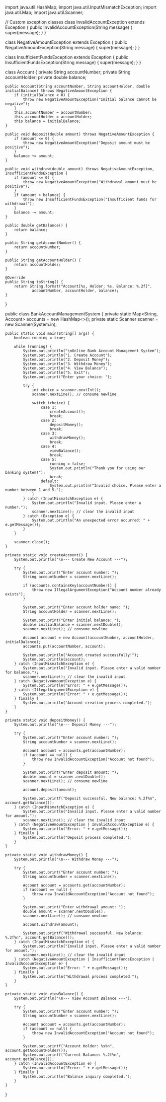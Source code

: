 import java.util.HashMap;
import java.util.InputMismatchException;
import java.util.Map;
import java.util.Scanner;

// Custom exception classes
class InvalidAccountException extends Exception {
    public InvalidAccountException(String message) {
        super(message);
    }
}

class NegativeAmountException extends Exception {
    public NegativeAmountException(String message) {
        super(message);
    }
}

class InsufficientFundsException extends Exception {
    public InsufficientFundsException(String message) {
        super(message);
    }
}

class Account {
    private String accountNumber;
    private String accountHolder;
    private double balance;

    public Account(String accountNumber, String accountHolder, double initialBalance) throws NegativeAmountException {
        if (initialBalance < 0) {
            throw new NegativeAmountException("Initial balance cannot be negative");
        }
        this.accountNumber = accountNumber;
        this.accountHolder = accountHolder;
        this.balance = initialBalance;
    }

    public void deposit(double amount) throws NegativeAmountException {
        if (amount <= 0) {
            throw new NegativeAmountException("Deposit amount must be positive");
        }
        balance += amount;
    }

    public void withdraw(double amount) throws NegativeAmountException, InsufficientFundsException {
        if (amount <= 0) {
            throw new NegativeAmountException("Withdrawal amount must be positive");
        }
        if (amount > balance) {
            throw new InsufficientFundsException("Insufficient funds for withdrawal");
        }
        balance -= amount;
    }

    public double getBalance() {
        return balance;
    }

    public String getAccountNumber() {
        return accountNumber;
    }

    public String getAccountHolder() {
        return accountHolder;
    }

    @Override
    public String toString() {
        return String.format("Account[%s, Holder: %s, Balance: %.2f]",
                accountNumber, accountHolder, balance);
    }
}

public class BankAccountManagementSystem {
    private static Map<String, Account> accounts = new HashMap<>();
    private static Scanner scanner = new Scanner(System.in);

    public static void main(String[] args) {
        boolean running = true;

        while (running) {
            System.out.println("\nOnline Bank Account Management System");
            System.out.println("1. Create Account");
            System.out.println("2. Deposit Money");
            System.out.println("3. Withdraw Money");
            System.out.println("4. View Balance");
            System.out.println("5. Exit");
            System.out.print("Enter your choice: ");

            try {
                int choice = scanner.nextInt();
                scanner.nextLine(); // consume newline

                switch (choice) {
                    case 1:
                        createAccount();
                        break;
                    case 2:
                        depositMoney();
                        break;
                    case 3:
                        withdrawMoney();
                        break;
                    case 4:
                        viewBalance();
                        break;
                    case 5:
                        running = false;
                        System.out.println("Thank you for using our banking system!");
                        break;
                    default:
                        System.out.println("Invalid choice. Please enter a number between 1 and 5.");
                }
            } catch (InputMismatchException e) {
                System.out.println("Invalid input. Please enter a number.");
                scanner.nextLine(); // clear the invalid input
            } catch (Exception e) {
                System.out.println("An unexpected error occurred: " + e.getMessage());
            }
        }

        scanner.close();
    }

    private static void createAccount() {
        System.out.println("\n--- Create New Account ---");

        try {
            System.out.print("Enter account number: ");
            String accountNumber = scanner.nextLine();

            if (accounts.containsKey(accountNumber)) {
                throw new IllegalArgumentException("Account number already exists");
            }

            System.out.print("Enter account holder name: ");
            String accountHolder = scanner.nextLine();

            System.out.print("Enter initial balance: ");
            double initialBalance = scanner.nextDouble();
            scanner.nextLine(); // consume newline

            Account account = new Account(accountNumber, accountHolder, initialBalance);
            accounts.put(accountNumber, account);

            System.out.println("Account created successfully!");
            System.out.println(account);
        } catch (InputMismatchException e) {
            System.out.println("Invalid input. Please enter a valid number for balance.");
            scanner.nextLine(); // clear the invalid input
        } catch (NegativeAmountException e) {
            System.out.println("Error: " + e.getMessage());
        } catch (IllegalArgumentException e) {
            System.out.println("Error: " + e.getMessage());
        } finally {
            System.out.println("Account creation process completed.");
        }
    }

    private static void depositMoney() {
        System.out.println("\n--- Deposit Money ---");

        try {
            System.out.print("Enter account number: ");
            String accountNumber = scanner.nextLine();

            Account account = accounts.get(accountNumber);
            if (account == null) {
                throw new InvalidAccountException("Account not found");
            }

            System.out.print("Enter deposit amount: ");
            double amount = scanner.nextDouble();
            scanner.nextLine(); // consume newline

            account.deposit(amount);

            System.out.printf("Deposit successful. New balance: %.2f%n", account.getBalance());
        } catch (InputMismatchException e) {
            System.out.println("Invalid input. Please enter a valid number for amount.");
            scanner.nextLine(); // clear the invalid input
        } catch (NegativeAmountException | InvalidAccountException e) {
            System.out.println("Error: " + e.getMessage());
        } finally {
            System.out.println("Deposit process completed.");
        }
    }

    private static void withdrawMoney() {
        System.out.println("\n--- Withdraw Money ---");

        try {
            System.out.print("Enter account number: ");
            String accountNumber = scanner.nextLine();

            Account account = accounts.get(accountNumber);
            if (account == null) {
                throw new InvalidAccountException("Account not found");
            }

            System.out.print("Enter withdrawal amount: ");
            double amount = scanner.nextDouble();
            scanner.nextLine(); // consume newline

            account.withdraw(amount);

            System.out.printf("Withdrawal successful. New balance: %.2f%n", account.getBalance());
        } catch (InputMismatchException e) {
            System.out.println("Invalid input. Please enter a valid number for amount.");
            scanner.nextLine(); // clear the invalid input
        } catch (NegativeAmountException | InsufficientFundsException | InvalidAccountException e) {
            System.out.println("Error: " + e.getMessage());
        } finally {
            System.out.println("Withdrawal process completed.");
        }
    }

    private static void viewBalance() {
        System.out.println("\n--- View Account Balance ---");

        try {
            System.out.print("Enter account number: ");
            String accountNumber = scanner.nextLine();

            Account account = accounts.get(accountNumber);
            if (account == null) {
                throw new InvalidAccountException("Account not found");
            }

            System.out.printf("Account Holder: %s%n", account.getAccountHolder());
            System.out.printf("Current Balance: %.2f%n", account.getBalance());
        } catch (InvalidAccountException e) {
            System.out.println("Error: " + e.getMessage());
        } finally {
            System.out.println("Balance inquiry completed.");
        }
    }
}





